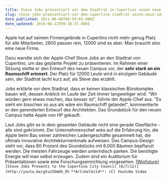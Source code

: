 ```yaml
---
title: Steve Jobs präsentiert vor dem Stadtrat in Cupertino seine neue Idee eines Firmengebäudes
slug: steve-jobs-praesentiert-vor-dem-cupertino-stadtrat-seine-neue-idee-eines-firmengebaeudes
date_published: 2011-06-08T08:59:03.000Z
date_updated: 2018-08-22T09:38:37.000Z
---
```


Apple hat auf seinem Firmengelände in Cupertino nicht mehr genug Platz für alle Mitarbeiter, 2800 passen rein, 12000 sind es aber. Man braucht also eine neue Firma.

Dazu wandte sich der Apple-Chef Steve Jobs an den Stadtrat von Cupertino, um das geplante Projekt zu präsentieren. Im Rahmen einer Sitzung stellte er den Entwurf des neuen Campus vor, der **sehr stark an ein Raumschiff erinnert**. Der Platz für 12000 Leute wird in einzigem Gebäude sein, der Stadtrat lacht kurz auf, als Steve das erzählt.

Jobs erklärte vor dem Stadtrat, dass er keinen klassischen Bürokomplex bauen will, dessen Anblick im Laufe der Zeit immer langweiliger wird. "Wir würden gern etwas machen, das besser ist", führte der Apple-Chef aus. "Es sieht ein bisschen so aus als wäre ein Raumschiff gelandet", kommentierte er den gerenderten Entwurf des Architekten. Das Grundstück für den neuen Campus hatte Apple von HP gekauft.

Laut Jobs gibt es in dem gesamten Gebäude nicht eine gerade Glasfläche - alle sind gekrümmt. Der Unternehmenschef wies auf die Erfahrung hin, die Apple beim Bau seiner zahlreichen Ladengeschäfte gesammelt hat, die oftmals innovative Architekturmerkmale aufweisen. Das Campus-Design sieht vor, dass 80 Prozent des Grundstücks mit 6.000 Bäumen bepflanzt werden. Die meisten Fahrzeuge werden unterirdisch parken. Die benötigte Energie will man selbst erzeugen. Zudem sind ein Auditorium für Präsentationen sowie eine Forschungseinrichtung vorgesehen. [[Winfuture](http://winfuture.mobi/news/63623)]
`[Steve Jobs Presents to the Cupertino City Council (6/7/11)](http://youtu.be/gtuz5OmOh_M)`
`**Artikelbild**: (C) Youtube Video`
